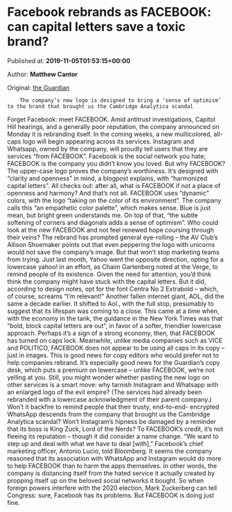 
# Facebook rebrands as FACEBOOK: can capital letters save a toxic brand?

Published at: **2019-11-05T01:53:15+00:00**

Author: **Matthew Cantor**

Original: [the Guardian](https://www.theguardian.com/technology/2019/nov/04/facebook-rebrands-as-facebook-can-capital-letters-save-a-toxic-brand)


        The company’s new logo is designed to bring a ‘sense of optimism’ to the brand that brought us the Cambridge Analytica scandal
      
Forget Facebook: meet FACEBOOK.
Amid antitrust investigations, Capitol Hill hearings, and a generally poor reputation, the company announced on Monday it is rebranding itself. In the coming weeks, a new multicolored, all-caps logo will begin appearing across its services. Instagram and Whatsapp, owned by the company, will proudly tell users that they are services “from FACEBOOK”.
Facebook is the social network you hate; FACEBOOK is the company you didn’t know you loved.
But why FACEBOOK? The upper-case logo proves the company’s worthiness. It’s designed with “clarity and openness” in mind, a blogpost explains, with “harmonized capital letters”. All checks out: after all, what is FACEBOOK if not a place of openness and harmony?
And that’s not all. FACEBOOK uses “dynamic” colors, with the logo “taking on the color of its environment”. The company calls this “an empathetic color palette”, which makes sense. Blue is just mean, but bright green understands me. On top of that, “the subtle softening of corners and diagonals adds a sense of optimism”. Who could look at the new FACEBOOK and not feel renewed hope coursing through their veins?
The rebrand has prompted general eye-rolling – the AV Club’s Allison Shoemaker points out that even peppering the logo with unicorns would not save the company’s image. But that won’t stop marketing teams from trying.
Just last month, Yahoo went the opposite direction, opting for a lowercase yahoo! in an effort, as Chaim Gartenberg noted at the Verge, to remind people of its existence. Given the need for attention, you’d think think the company might have stuck with the capital letters. But it did, according to design notes, opt for the font Centra No 2 Extrabold – which, of course, screams “I’m relevant!”
Another fallen internet giant, AOL, did the same a decade earlier. It shifted to Aol., with the full stop, presumably to suggest that its lifespan was coming to a close. This came at a time when, with the economy in the tank, the guidance in the New York Times was that “bold, block capital letters are out”, in favor of a softer, friendlier lowercase approach. Perhaps it’s a sign of a strong economy, then, that FACEBOOK has turned on caps lock.
Meanwhile, unlike media companies such as VICE and POLITICO, FACEBOOK does not appear to be using all caps in its copy – just in images. This is good news for copy editors who would prefer not to help companies rebrand. It’s especially good news for the Guardian’s copy desk, which puts a premium on lowercase – unlike FACEBOOK, we’re not yelling at you.
Still, you might wonder whether pasting the new logo on other services is a smart move: why tarnish Instagram and Whatsapp with an enlarged logo of the evil empire? (The services had already been rebranded with a lowercase acknowledgment of their parent company.) Won’t it backfire to remind people that their trusty, end-to-end- encrypted WhatsApp descends from the company that brought us the Cambridge Analytica scandal? Won’t Instagram’s hipness be damaged by a reminder that its boss is King Zuck, Lord of the Nerds?
To FACEBOOK’s credit, it’s not fleeing its reputation – though it did consider a name change. “We want to step up and deal with what we have to deal [with],” Facebook’s chief marketing officer, Antonio Lucio, told Bloomberg. It seems the company reasoned that its association with WhatsApp and Instagram would do more to help FACEBOOK than to harm the apps themselves.
In other words, the company is distancing itself from the hated service it actually created by propping itself up on the beloved social networks it bought. So when foreign powers interfere with the 2020 election, Mark Zuckerberg can tell Congress: sure, Facebook has its problems. But FACEBOOK is doing just fine.
